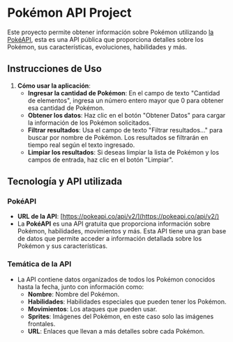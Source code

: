 # Pokémon API Project
Este proyecto permite obtener información sobre Pokémon utilizando [la PokéAPI](https://pokeapi.co/), esta es una API pública que proporciona detalles sobre los Pokémon, sus características, evoluciones, habilidades y más.

## Instrucciones de Uso
1. **Cómo usar la aplicación**:
   - **Ingresar la cantidad de Pokémon**: En el campo de texto "Cantidad de elementos", ingresa un número entero mayor que 0 para obtener esa cantidad de Pokémon.
   - **Obtener los datos**: Haz clic en el botón "Obtener Datos" para cargar la información de los Pokémon solicitados.
   - **Filtrar resultados**: Usa el campo de texto "Filtrar resultados..." para buscar por nombre de Pokémon. Los resultados se filtrarán en tiempo real según el texto ingresado.
   - **Limpiar los resultados**: Si deseas limpiar la lista de Pokémon y los campos de entrada, haz clic en el botón "Limpiar".

## Tecnología y API utilizada
### PokéAPI
- **URL de la API**: [https://pokeapi.co/api/v2/](https://pokeapi.co/api/v2/)
- La **PokéAPI** es una API gratuita que proporciona información sobre Pokémon, habilidades, movimientos y más. Esta API tiene una gran base de datos que permite acceder a información detallada sobre los Pokémon y sus características.
### Temática de la API
- La API contiene datos organizados de todos los Pokémon conocidos hasta la fecha, junto con información como:
  - **Nombre**: Nombre del Pokémon.
  - **Habilidades**: Habilidades especiales que pueden tener los Pokémon.
  - **Movimientos**: Los ataques que pueden usar.
  - **Sprites**: Imágenes del Pokémon, en este caso solo las imágenes frontales.
  - **URL**: Enlaces que llevan a más detalles sobre cada Pokémon.


